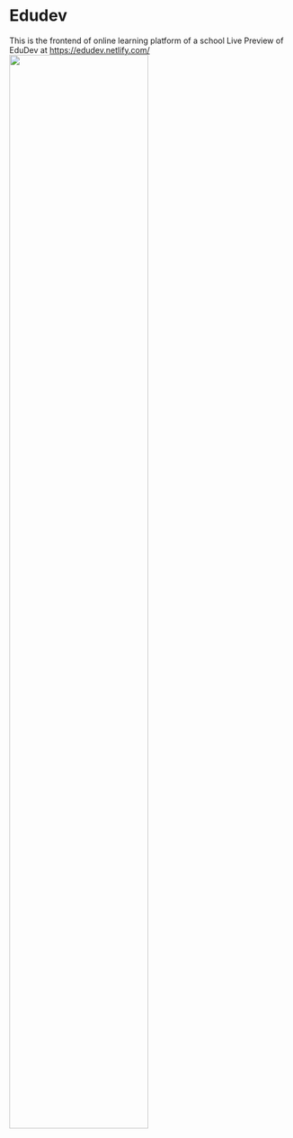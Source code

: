 # Edudev
This is the frontend of online learning platform of a school
Live Preview of EduDev at https://edudev.netlify.com/
<img src="https://d279m997dpfwgl.cloudfront.net/wp/2019/10/WBUR_Cerrato_Header_Illustration_Small_Colleges_Online-1000x666.jpg" align='center' width='70%'>
